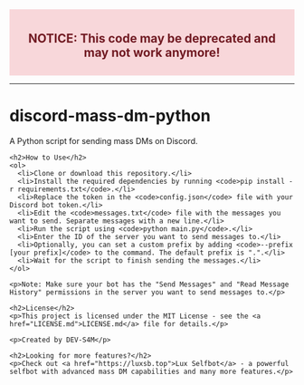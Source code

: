 <!DOCTYPE html>
<html>
  <head>
    <meta charset="UTF-8">
    <title>discord-mass-dm-python Readme</title>
  </head>
  <body>
    <div style="text-align:center; background-color:#f8d7da; padding:10px;">
      <h2 style="color:#721c24">NOTICE: This code may be deprecated and may not work anymore!</h2>
    </div>
    <hr>
    <h1>discord-mass-dm-python</h1>
    <p>A Python script for sending mass DMs on Discord.</p>
    
    <h2>How to Use</h2>
    <ol>
      <li>Clone or download this repository.</li>
      <li>Install the required dependencies by running <code>pip install -r requirements.txt</code>.</li>
      <li>Replace the token in the <code>config.json</code> file with your Discord bot token.</li>
      <li>Edit the <code>messages.txt</code> file with the messages you want to send. Separate messages with a new line.</li>
      <li>Run the script using <code>python main.py</code>.</li>
      <li>Enter the ID of the server you want to send messages to.</li>
      <li>Optionally, you can set a custom prefix by adding <code>--prefix [your prefix]</code> to the command. The default prefix is ".".</li>
      <li>Wait for the script to finish sending the messages.</li>
    </ol>
    
    <p>Note: Make sure your bot has the "Send Messages" and "Read Message History" permissions in the server you want to send messages to.</p>
    
    <h2>License</h2>
    <p>This project is licensed under the MIT License - see the <a href="LICENSE.md">LICENSE.md</a> file for details.</p>
    
    <p>Created by DEV-S4M</p>
    
    <h2>Looking for more features?</h2>
    <p>Check out <a href="https://luxsb.top">Lux Selfbot</a> - a powerful selfbot with advanced mass DM capabilities and many more features.</p>
  </body>
</html>

